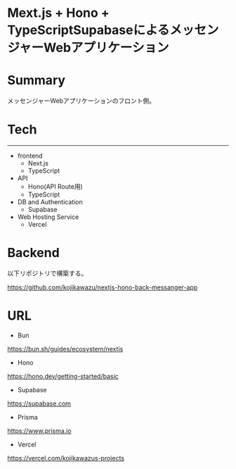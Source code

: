 # Mext.js + Hono + TypeScriptSupabaseによるメッセンジャーWebアプリケーション


# Summary

メッセンジャーWebアプリケーションのフロント側。

# Tech
---

- frontend
  - Next.js
  - TypeScript
- API
  - Hono(API Route用)
  - TypeScript
- DB and Authentication
  - Supabase
- Web Hosting Service
  - Vercel

# Backend

以下リポジトリで構築する。

https://github.com/kojikawazu/nextjs-hono-back-messanger-app

# URL

- Bun

https://bun.sh/guides/ecosystem/nextjs

- Hono

https://hono.dev/getting-started/basic

- Supabase

https://supabase.com

- Prisma

https://www.prisma.io

- Vercel

https://vercel.com/kojikawazus-projects